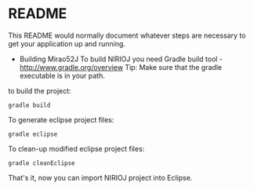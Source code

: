 # README #

This README would normally document whatever steps are necessary to get your application up and running.

* Building Mirao52J To build NIRIOJ you need Gradle build tool - http://www.gradle.org/overview
  Tip: Make sure that the gradle executable is in your path.

to build the project:

    gradle build

To generate eclipse project files:

    gradle eclipse

To clean-up modified eclipse project files:

    gradle cleanEclipse

That's it, now you can import NIRIOJ project into Eclipse. 